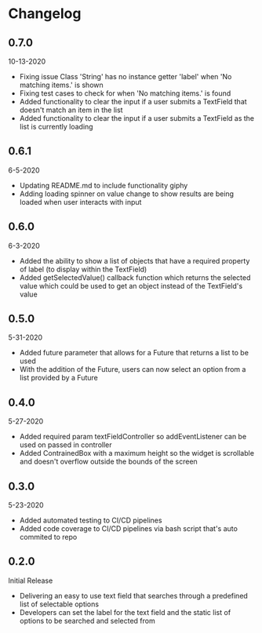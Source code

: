 # Changelog

## 0.7.0
10-13-2020
- Fixing issue Class 'String' has no instance getter 'label' when 'No matching items.' is shown
- Fixing test cases to check for when 'No matching items.' is found
- Added functionality to clear the input if a user submits a TextField that doesn't match an item in the list
- Added functionality to clear the input if a user submits a TextField as the list is currently loading

## 0.6.1
6-5-2020
- Updating README.md to include functionality giphy
- Adding loading spinner on value change to show results are being loaded when user interacts with input

## 0.6.0
6-3-2020
- Added the ability to show a list of objects that have a required property of label (to display within the TextField)
- Added getSelectedValue() callback function which returns the selected value which could be used to get an object instead of the TextField's value

## 0.5.0
5-31-2020
- Added future parameter that allows for a Future that returns a list to be used
- With the addition of the Future, users can now select an option from a list provided by a Future

## 0.4.0
5-27-2020
- Added required param textFieldController so addEventListener can be used on passed in controller
- Added ContrainedBox with a maximum height so the widget is scrollable and doesn't overflow outside the bounds of the screen

## 0.3.0
5-23-2020
- Added automated testing to CI/CD pipelines
- Added code coverage to CI/CD pipelines via bash script that's auto commited to repo

## 0.2.0
Initial Release
- Delivering an easy to use text field that searches through a predefined list of selectable options
- Developers can set the label for the text field and the static list of options to be searched and selected from
